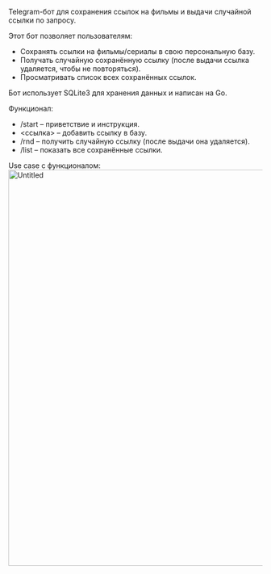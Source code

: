Telegram-бот для сохранения ссылок на фильмы и выдачи случайной ссылки по запросу.

Этот бот позволяет пользователям:
- Сохранять ссылки на фильмы/сериалы в свою персональную базу.
- Получать случайную сохранённую ссылку (после выдачи ссылка удаляется, чтобы не повторяться).
- Просматривать список всех сохранённых ссылок.

Бот использует SQLite3 для хранения данных и написан на Go.

Функционал:
- /start – приветствие и инструкция.
- <ссылка> – добавить ссылку в базу.
- /rnd – получить случайную ссылку (после выдачи она удаляется).
- /list – показать все сохранённые ссылки.

Use case с функционалом:
<img width="785" alt="Untitled" src="https://github.com/user-attachments/assets/f04fea86-23cf-4ad5-8b89-038319ecfc86" />
